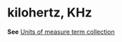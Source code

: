 # kilohertz, KHz

**See** [Units of measure term collection](~/a-z-word-list-term-collections/term-collections/units-of-measure-terms.md)
